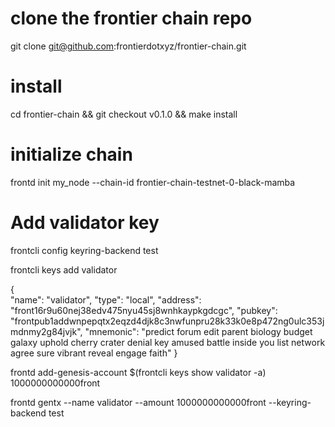 # clone the frontier chain repo
git clone git@github.com:frontierdotxyz/frontier-chain.git

# install
cd frontier-chain && git checkout v0.1.0 && make install

# initialize chain
frontd init my_node --chain-id frontier-chain-testnet-0-black-mamba

# Add validator key
frontcli config keyring-backend test

frontcli keys add validator

 {  
   "name": "validator",  "type": "local",  "address":       "front16r9u60nej38edv475nyu45sj8wnhkaypkgdcgc",  "pubkey": "frontpub1addwnpepqtx2eqzd4djk8c3nwfunpru28k33k0e8p472ng0ulc353jmdnmy2g84jvjk",  "mnemonic": "predict forum edit parent biology budget galaxy uphold cherry crater denial key amused battle inside you list network agree sure vibrant reveal engage faith"
}

frontd add-genesis-account $(frontcli keys show validator -a) 1000000000000front

frontd gentx --name validator --amount 1000000000000front --keyring-backend test

